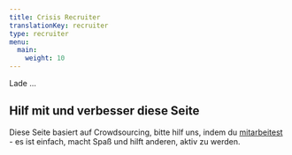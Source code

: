 ```yaml
---
title: Crisis Recruiter
translationKey: recruiter
type: recruiter
menu:
  main:
    weight: 10
---
```


<div id="recruiter-screen">Lade ...</div>

## Hilf mit und verbesser diese Seite
Diese Seite basiert auf Crowdsourcing, bitte hilf uns, indem du <a href="/contribute" target="_blank">mitarbeitest</a> - es ist einfach, macht Spaß und hilft anderen, aktiv zu werden.